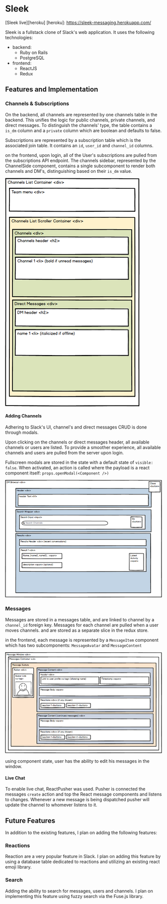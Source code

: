 # __Sleek__

[Sleek live][heroku]
[heroku]: https://sleek-messaging.herokuapp.com/

Sleek is a fullstack clone of Slack's web application.
It uses the following technologies:
* backend:
  + Ruby on Rails
  + PostgreSQL
* frontend:
  + ReactJS
  + Redux

## Features and Implementation
### Channels & Subscriptions
On the backend, all channels are represented by one channels table in the backend. This unifies the logic for public channels, private channels, and direct messages. To distinguish the channels' type, the table contains a `is_dm` column and a `private` column which are boolean and defaults to false.

Subscriptions are represented by a subscription table which is the associated join table. It contains an `id`, `user_id` and `channel_id` columns.

on the frontend, upon login, all of the User's subscriptions are pulled from the subscriptions API endpoint. The channels sidebar, represented by the ChannelSide component, contains a single subcomponent to render both channels and DM's, distinguishing based on their `is_dm` value.

![image of channels' sidebar](docs/wireframes/Channels-sidebar.png)

#### Adding Channels
Adhering to Slack's UI, channel's and direct messages CRUD is done through modals.

Upon clicking on the channels or direct messages header, all available channels or users are listed. To provide a smoother experience, all available channels and users are pulled from the server upon login.

Fullscreen modals are stored in the state with a default state of `visible: false`. When activated, an action is called where the payload is a react component itself: `props.openModal(<Component />)`

![image of channels' component](docs/wireframes/All-direct-messages.png)

### Messages
Messages are stored in a messages table, and are linked to channel by a `channel_id` foreign key.
Messages for each channel are pulled when a user moves channels. and are stored as a separate slice in the redux store.

in the frontend, each message is represented by a `MessageItem` component which has two subcomponents: `MessageAvatar` and `MessageContent`

![image of chat component](docs/wireframes/chat.png)

using component state, user has the ability to edit his messages in the window.

#### Live Chat
To enable live chat, ReactPusher was used. Pusher is connected the messages `create` action and top the React message components and listens to changes. Whenever a new message is being dispatched pusher will update the channel to whomever listens to it.

## Future Features
In addition to the existing features, I plan on adding the following features:

### Reactions
Reaction are a very popular feature in Slack. I plan on adding this feature by using a database table dedicated to reactions and utilizing an existing react emoji library.

### Search
Adding the ability to search for messages, users and channels. I plan on implementing this feature using fuzzy search via the Fuse.js library.
